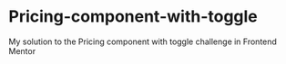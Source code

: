 # Pricing-component-with-toggle
My solution to the Pricing component with toggle challenge in Frontend Mentor 
